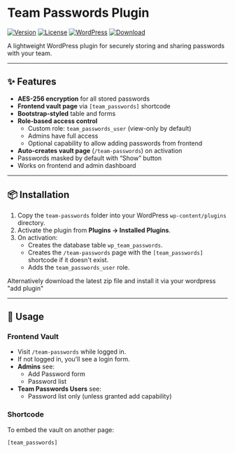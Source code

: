 # Team Passwords Plugin

[![Version](https://img.shields.io/badge/version-0.1-blue.svg)](#)
[![License](https://img.shields.io/badge/license-MIT-green.svg)](LICENSE)
[![WordPress](https://img.shields.io/badge/WordPress-%5E6.0-blue)](https://wordpress.org/)
[![Download](https://img.shields.io/github/v/release/fishdan/Utilities?display_name=tag&sort=semver)](https://github.com/fishdan/Utilities/releases/latest)


A lightweight WordPress plugin for securely storing and sharing passwords with your team.

---

## ✨ Features
- **AES-256 encryption** for all stored passwords
- **Frontend vault page** via `[team_passwords]` shortcode
- **Bootstrap-styled** table and forms
- **Role-based access control**
  - Custom role: `team_passwords_user` (view-only by default)
  - Admins have full access
  - Optional capability to allow adding passwords from frontend
- **Auto-creates vault page** (`/team-passwords`) on activation
- Passwords masked by default with “Show” button
- Works on frontend and admin dashboard

---


## 📦 Installation
1. Copy the `team-passwords` folder into your WordPress `wp-content/plugins` directory.
2. Activate the plugin from **Plugins → Installed Plugins**.
3. On activation:
   - Creates the database table `wp_team_passwords`.
   - Creates the `/team-passwords` page with the `[team_passwords]` shortcode if it doesn't exist.
   - Adds the `team_passwords_user` role.

Alternatively download the latest zip file and install it via your wordpress "add plugin"

---

## 🚀 Usage

### Frontend Vault
- Visit `/team-passwords` while logged in.
- If not logged in, you’ll see a login form.
- **Admins** see:
  - Add Password form
  - Password list
- **Team Passwords Users** see:
  - Password list only (unless granted add capability)

### Shortcode
To embed the vault on another page:

```text
[team_passwords]

